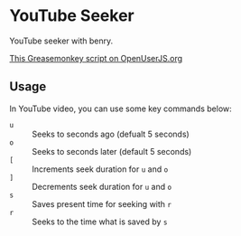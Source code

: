 YouTube Seeker
==============

YouTube seeker with benry.

[This Greasemonkey script on OpenUserJS.org](https://openuserjs.org/scripts/aycabta/YouTube_seeker)

## Usage

In YouTube video, you can use some key commands below:

<dl>
<dt><code>u</code></dt><dd>Seeks to seconds ago (defualt 5 seconds)</dd>
<dt><code>o</code></dt><dd>Seeks to seconds later (default 5 seconds)</dd>
<dt><code>[</code></dt><dd>Increments seek duration for <code>u</code> and <code>o</code></dd>
<dt><code>]</code></dt><dd>Decrements seek duration for <code>u</code> and <code>o</code></dd>
<dt><code>s</code></dt><dd>Saves present time for seeking with <code>r</code></dd>
<dt><code>r</code></dt><dd>Seeks to the time what is saved by <code>s</code></dd>
</dl>
